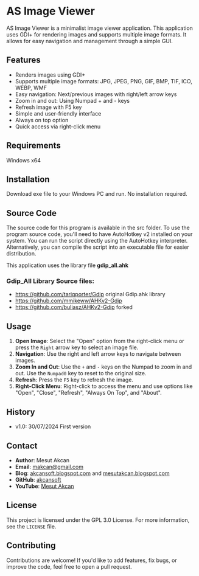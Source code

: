 # AS Image Viewer

AS Image Viewer is a minimalist image viewer application. This application uses GDI+ for rendering images and supports multiple image formats. It allows for easy navigation and management through a simple GUI.

## Features

- Renders images using GDI+
- Supports multiple image formats: JPG, JPEG, PNG, GIF, BMP, TIF, ICO, WEBP, WMF
- Easy navigation: Next/previous images with right/left arrow keys
- Zoom in and out: Using Numpad + and - keys
- Refresh image with F5 key
- Simple and user-friendly interface
- Always on top option
- Quick access via right-click menu

## Requirements

Windows x64

## Installation
Download exe file to your Windows PC and run. No installation required.

## Source Code
The source code for this program is available in the src folder. To use the program source code, you'll need to have AutoHotkey v2 installed on your system. You can run the script directly using the AutoHotkey interpreter. Alternatively, you can compile the script into an executable file for easier distribution.

This application uses the library file **gdip_all.ahk**

### Gdip_All Library Source files:
* https://github.com/tariqporter/Gdip original Gdip.ahk library
* https://github.com/mmikeww/AHKv2-Gdip
* https://github.com/buliasz/AHKv2-Gdip forked

## Usage

1. **Open Image**: Select the "Open" option from the right-click menu or press the `Right` arrow key to select an image file.
2. **Navigation**: Use the right and left arrow keys to navigate between images.
3. **Zoom In and Out**: Use the `+` and `-` keys on the Numpad to zoom in and out. Use the `Numpad0` key to reset to the original size.
4. **Refresh**: Press the `F5` key to refresh the image.
5. **Right-Click Menu**: Right-click to access the menu and use options like "Open", "Close", "Refresh", "Always On Top", and "About".

## History
- v1.0: 30/07/2024 First version

## Contact

- **Author**: Mesut Akcan
- **Email**: makcan@gmail.com
- **Blog**: [akcansoft.blogspot.com](http://akcansoft.blogspot.com) and [mesutakcan.blogspot.com](http://mesutakcan.blogspot.com)
- **GitHub**: [akcansoft](http://github.com/akcansoft)
- **YouTube**: [Mesut Akcan](http://youtube.com/mesutakcan)

## License

This project is licensed under the GPL 3.0 License. For more information, see the `LICENSE` file.

## Contributing
Contributions are welcome! If you'd like to add features, fix bugs, or improve the code, feel free to open a pull request.
